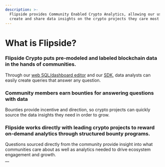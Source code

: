 ```yaml
---
description: >-
  Flipside provides Community Enabled Crypto Analytics, allowing our users to
  create and share data insights on the crypto projects they care most about.
---
```


# What is Flipside?

### Flipside Crypto puts pre-modeled and labeled blockchain data in the hands of communities.

Through our [web SQL/dashboard editor](https://app.flipsidecrypto.com/) and our [SDK](shroomdk-sdk/get-started.md), data analysts can easily create queries that answer any question.

### **Community members earn bounties for answering questions with data**

Bounties provide incentive and direction, so crypto projects can quickly source the data insights they need in order to grow.

### **Flipside works directly with leading crypto projects to reward on-demand analytics through structured bounty programs.**

Questions sourced directly from the community provide insight into what communities care about as well as analytics needed to drive ecosystem engagement and growth.\
__

